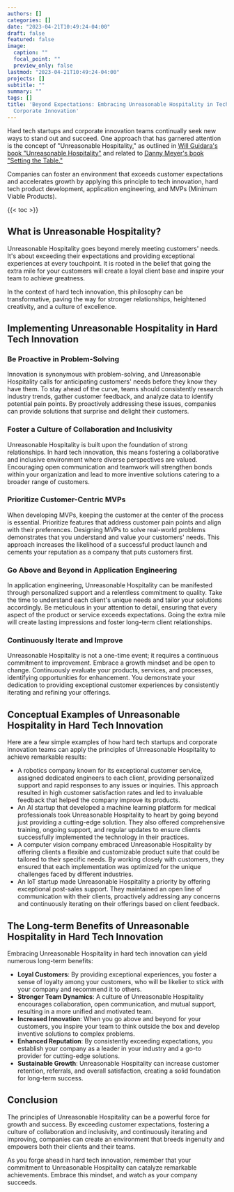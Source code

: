 ```yaml
---
authors: []
categories: []
date: "2023-04-21T10:49:24-04:00"
draft: false
featured: false
image:
  caption: ""
  focal_point: ""
  preview_only: false
lastmod: "2023-04-21T10:49:24-04:00"
projects: []
subtitle: ""
summary: ""
tags: []
title: 'Beyond Expectations: Embracing Unreasonable Hospitality in Tech Startups and
  Corporate Innovation'
---
```


Hard tech startups and corporate innovation teams continually seek new ways to stand out and succeed. One approach that has garnered attention is the concept of "Unreasonable Hospitality," as outlined in [Will Guidara's book "Unreasonable Hospitality"](https://www.penguinrandomhouse.ca/books/674289/unreasonable-hospitality-by-will-guidara/9780593418574) and related to [Danny Meyer's book "Setting the Table."](https://www.goodreads.com/en/book/show/213280)

Companies can foster an environment that exceeds customer expectations and accelerates growth by applying this principle to tech innovation, hard tech product development, application engineering, and MVPs (Minimum Viable Products).

{{< toc >}}

## What is Unreasonable Hospitality?

Unreasonable Hospitality goes beyond merely meeting customers' needs. It's about exceeding their expectations and providing exceptional experiences at every touchpoint. It is rooted in the belief that going the extra mile for your customers will create a loyal client base and inspire your team to achieve greatness.

In the context of hard tech innovation, this philosophy can be transformative, paving the way for stronger relationships, heightened creativity, and a culture of excellence.

## Implementing Unreasonable Hospitality in Hard Tech Innovation

### Be Proactive in Problem-Solving

Innovation is synonymous with problem-solving, and Unreasonable Hospitality calls for anticipating customers' needs before they know they have them. To stay ahead of the curve, teams should consistently research industry trends, gather customer feedback, and analyze data to identify potential pain points. By proactively addressing these issues, companies can provide solutions that surprise and delight their customers.

### Foster a Culture of Collaboration and Inclusivity

Unreasonable Hospitality is built upon the foundation of strong relationships. In hard tech innovation, this means fostering a collaborative and inclusive environment where diverse perspectives are valued. Encouraging open communication and teamwork will strengthen bonds within your organization and lead to more inventive solutions catering to a broader range of customers.

### Prioritize Customer-Centric MVPs

When developing MVPs, keeping the customer at the center of the process is essential. Prioritize features that address customer pain points and align with their preferences. Designing MVPs to solve real-world problems demonstrates that you understand and value your customers' needs. This approach increases the likelihood of a successful product launch and cements your reputation as a company that puts customers first.

### Go Above and Beyond in Application Engineering

In application engineering, Unreasonable Hospitality can be manifested through personalized support and a relentless commitment to quality. Take the time to understand each client's unique needs and tailor your solutions accordingly. Be meticulous in your attention to detail, ensuring that every aspect of the product or service exceeds expectations. Going the extra mile will create lasting impressions and foster long-term client relationships.

### Continuously Iterate and Improve

Unreasonable Hospitality is not a one-time event; it requires a continuous commitment to improvement. Embrace a growth mindset and be open to change. Continuously evaluate your products, services, and processes, identifying opportunities for enhancement. You demonstrate your dedication to providing exceptional customer experiences by consistently iterating and refining your offerings.

## Conceptual Examples of Unreasonable Hospitality in Hard Tech Innovation

Here are a few simple examples of how hard tech startups and corporate innovation teams can apply the principles of Unreasonable Hospitality to achieve remarkable results:

- A robotics company known for its exceptional customer service, assigned dedicated engineers to each client, providing personalized support and rapid responses to any issues or inquiries. This approach resulted in high customer satisfaction rates and led to invaluable feedback that helped the company improve its products.
- An AI startup that developed a machine learning platform for medical professionals took Unreasonable Hospitality to heart by going beyond just providing a cutting-edge solution. They also offered comprehensive training, ongoing support, and regular updates to ensure clients successfully implemented the technology in their practices.
- A computer vision company embraced Unreasonable Hospitality by offering clients a flexible and customizable product suite that could be tailored to their specific needs. By working closely with customers, they ensured that each implementation was optimized for the unique challenges faced by different industries.
- An IoT startup made Unreasonable Hospitality a priority by offering exceptional post-sales support. They maintained an open line of communication with their clients, proactively addressing any concerns and continuously iterating on their offerings based on client feedback.

## The Long-term Benefits of Unreasonable Hospitality in Hard Tech Innovation

Embracing Unreasonable Hospitality in hard tech innovation can yield numerous long-term benefits:

- **Loyal Customers**: By providing exceptional experiences, you foster a sense of loyalty among your customers, who will be likelier to stick with your company and recommend it to others.
- **Stronger Team Dynamics**: A culture of Unreasonable Hospitality encourages collaboration, open communication, and mutual support, resulting in a more unified and motivated team.
- **Increased Innovation**: When you go above and beyond for your customers, you inspire your team to think outside the box and develop inventive solutions to complex problems.
- **Enhanced Reputation**: By consistently exceeding expectations, you establish your company as a leader in your industry and a go-to provider for cutting-edge solutions.
- **Sustainable Growth**: Unreasonable Hospitality can increase customer retention, referrals, and overall satisfaction, creating a solid foundation for long-term success.

## Conclusion

The principles of Unreasonable Hospitality can be a powerful force for growth and success. By exceeding customer expectations, fostering a culture of collaboration and inclusivity, and continuously iterating and improving, companies can create an environment that breeds ingenuity and empowers both their clients and their teams.

As you forge ahead in hard tech innovation, remember that your commitment to Unreasonable Hospitality can catalyze remarkable achievements. Embrace this mindset, and watch as your company succeeds.
